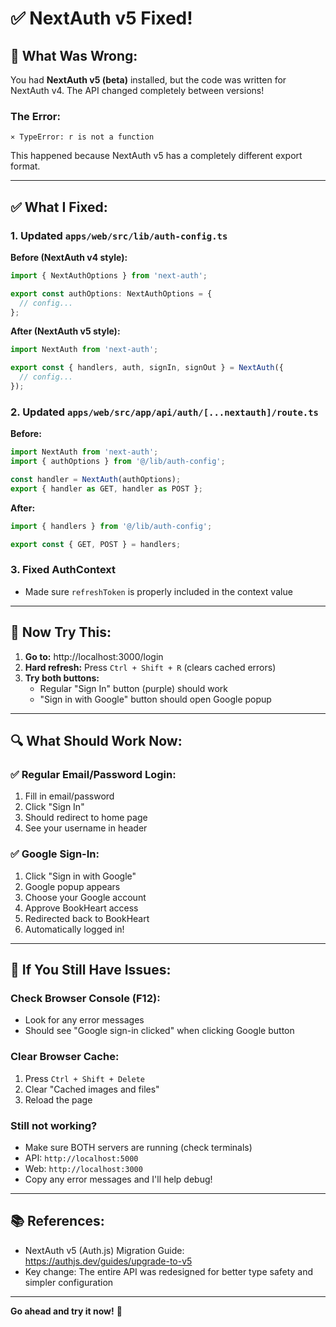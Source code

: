 # ✅ NextAuth v5 Fixed!

## 🐛 What Was Wrong:

You had **NextAuth v5 (beta)** installed, but the code was written for NextAuth v4. The API changed completely between versions!

### The Error:
```
⨯ TypeError: r is not a function
```

This happened because NextAuth v5 has a completely different export format.

---

## ✅ What I Fixed:

### 1. **Updated `apps/web/src/lib/auth-config.ts`**

**Before (NextAuth v4 style):**
```typescript
import { NextAuthOptions } from 'next-auth';

export const authOptions: NextAuthOptions = {
  // config...
};
```

**After (NextAuth v5 style):**
```typescript
import NextAuth from 'next-auth';

export const { handlers, auth, signIn, signOut } = NextAuth({
  // config...
});
```

### 2. **Updated `apps/web/src/app/api/auth/[...nextauth]/route.ts`**

**Before:**
```typescript
import NextAuth from 'next-auth';
import { authOptions } from '@/lib/auth-config';

const handler = NextAuth(authOptions);
export { handler as GET, handler as POST };
```

**After:**
```typescript
import { handlers } from '@/lib/auth-config';

export const { GET, POST } = handlers;
```

### 3. **Fixed AuthContext**
- Made sure `refreshToken` is properly included in the context value

---

## 🎯 Now Try This:

1. **Go to:** http://localhost:3000/login
2. **Hard refresh:** Press `Ctrl + Shift + R` (clears cached errors)
3. **Try both buttons:**
   - Regular "Sign In" button (purple) should work
   - "Sign in with Google" button should open Google popup

---

## 🔍 What Should Work Now:

### ✅ Regular Email/Password Login:
1. Fill in email/password
2. Click "Sign In"
3. Should redirect to home page
4. See your username in header

### ✅ Google Sign-In:
1. Click "Sign in with Google"
2. Google popup appears
3. Choose your Google account
4. Approve BookHeart access
5. Redirected back to BookHeart
6. Automatically logged in!

---

## 🐛 If You Still Have Issues:

### Check Browser Console (F12):
- Look for any error messages
- Should see "Google sign-in clicked" when clicking Google button

### Clear Browser Cache:
1. Press `Ctrl + Shift + Delete`
2. Clear "Cached images and files"
3. Reload the page

### Still not working?
- Make sure BOTH servers are running (check terminals)
- API: `http://localhost:5000`
- Web: `http://localhost:3000`
- Copy any error messages and I'll help debug!

---

## 📚 References:

- NextAuth v5 (Auth.js) Migration Guide: https://authjs.dev/guides/upgrade-to-v5
- Key change: The entire API was redesigned for better type safety and simpler configuration

---

**Go ahead and try it now!** 🚀

